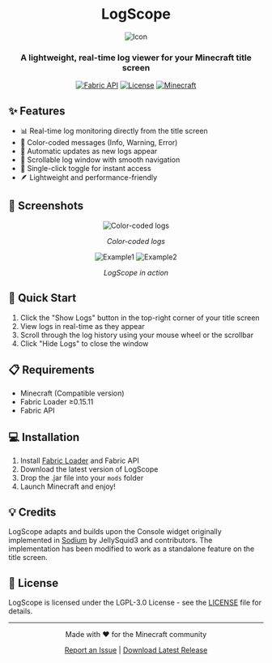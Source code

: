 <div align="center">

# LogScope

![Icon](https://cdn.modrinth.com/data/cached_images/b9cade4b06bc533b1fab3a67cad6c39acc2e4f25_0.webp)

### A lightweight, real-time log viewer for your Minecraft title screen

[![Fabric API](https://img.shields.io/badge/Fabric%20API-Required-blue)](https://modrinth.com/mod/fabric-api)
[![License](https://img.shields.io/badge/License-LGPL%203.0-green.svg)](LICENSE.txt)
[![Minecraft](https://img.shields.io/badge/Minecraft-Compatible-brightgreen)](https://minecraft.net)

</div>

## ✨ Features

- 📊 Real-time log monitoring directly from the title screen
- 🎨 Color-coded messages (Info, Warning, Error)
- 🔄 Automatic updates as new logs appear
- 📜 Scrollable log window with smooth navigation
- 🎯 Single-click toggle for instant access
- 🪶 Lightweight and performance-friendly

## 📸 Screenshots

<div align="center">

![Color-coded logs](https://cdn.modrinth.com/data/cached_images/1ab0c7fe7b805b32e81aad9cd44466d045b79344_0.webp)

*Color-coded logs*

![Example1](https://cdn.modrinth.com/data/cached_images/0adfbea43675d5210e5dfd5d88a94433ef09c79d_0.webp)
![Example2](https://cdn.modrinth.com/data/cached_images/b98be043177a897007e0c4f57a1efb968ddf34d5_0.webp)

*LogScope in action*

</div>

## 🚀 Quick Start

1. Click the "Show Logs" button in the top-right corner of your title screen
2. View logs in real-time as they appear
3. Scroll through the log history using your mouse wheel or the scrollbar
4. Click "Hide Logs" to close the window

## 📋 Requirements

- Minecraft (Compatible version)
- Fabric Loader ≥0.15.11
- Fabric API

## 💻 Installation

1. Install [Fabric Loader](https://fabricmc.net/use/installer/) and Fabric API
2. Download the latest version of LogScope
3. Drop the .jar file into your `mods` folder
4. Launch Minecraft and enjoy!

## 💡 Credits

LogScope adapts and builds upon the Console widget originally implemented in [Sodium](https://github.com/CaffeineMC/sodium-fabric) by JellySquid3 and contributors. The implementation has been modified to work as a standalone feature on the title screen.

## 📜 License

LogScope is licensed under the LGPL-3.0 License - see the [LICENSE](LICENSE.txt) file for details.

---

<div align="center">

Made with ❤️ for the Minecraft community

[Report an Issue](https://github.com/tranquil209kid/log-scope/issues) | [Download Latest Release](https://modrinth.com/mod/log-scope)

</div>
